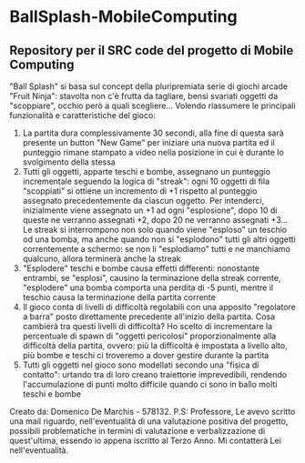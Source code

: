 # BallSplash-MobileComputing
Repository per il SRC code del progetto di Mobile Computing
-----------------------------------------------------------
"Ball Splash" si basa sul concept della pluripremiata serie di 
giochi arcade "Fruit Ninja": stavolta non c'è frutta da tagliare,
bensì svariati oggetti da "scoppiare", occhio però a quali scegliere...
Volendo riassumere le principali funzionalità e caratteristiche del gioco:
1. La partita dura complessivamente 30 secondi, alla fine di questa sarà
   presente un button "New Game" per iniziare una nuova partita ed il punteggio
   rimane stampato a video nella posizione in cui è durante lo svolgimento della stessa
2. Tutti gli oggetti, apparte teschi e bombe, assegnano un punteggio incrementale
   seguendo la logica di "streak": ogni 10 oggetti di fila "scoppiati" si ottiene un incremento
   di +1 rispetto al punteggio assegnato precedentemente da ciascun oggetto. Per intenderci, inizialmente
   viene assegnato un +1 ad ogni "esplosione", dopo 10 di queste ne verranno assegnati +2, dopo 20 ne verranno
   assegnati +3... Le streak si interrompono non solo quando viene "esploso" un teschio od una bomba, ma anche
   quando non si "esplodono" tutti gli altri oggetti correntemente a schermo: se non li "esplodiamo" tutti e ne
   manchiamo qualcuno, allora terminerà anche la streak
3. "Esplodere" teschi e bombe causa effetti differenti: nonostante entrambi, se "esplosi", causino la terminazione della streak corrente,
    "esplodere" una bomba comporta una perdita di -5 punti, mentre il teschio causa la terminazione della partita corrente 
4. Il gioco conta di livelli di difficoltà regolabili con una apposito "regolatore a barra" posto direttamente precedente all'inizio della
   partita. Cosa cambierà tra questi livelli di difficoltà? Ho scelto di incrementare la percentuale di spawn di "oggetti pericolosi" proporzionalmente
   alla difficoltà della partita, ovvero: più la difficoltà è impostata a livello alto, più bombe e teschi ci troveremo a dover gestire durante la partita
5. Tutti gli oggetti nel gioco sono modellati secondo una "fisica di contatto": urtando tra di loro creano traiettorie imprevedibili, rendendo l'accumulazione
   di punti molto difficile quando ci sono in ballo molti teschi e bombe

Creato da: Domenico De Marchis - 578132.
P.S: Professore, Le avevo scritto una mail riguardo, nell'eventualità di una valutazione positiva del progetto, possibili problematiche in termini di valutazione e verbalizzazione di quest'ultima, essendo io appena iscritto al Terzo Anno. Mi contatterà Lei nell'eventualità.
